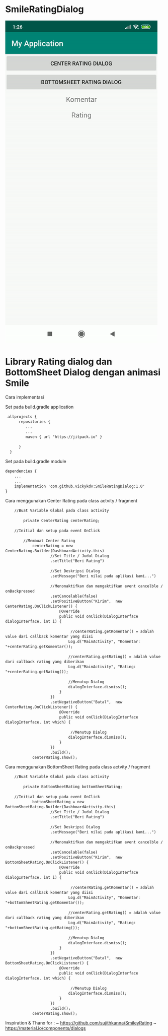 # SmileRatingDialog
![alt text](https://raw.githubusercontent.com/vickyKDV/SmileRatingDialog/master/RatingDialog.gif)

# Library Rating dialog dan BottomSheet Dialog dengan animasi Smile

Cara implementasi
   
   
   Set pada build.gradle application
   
     allprojects {
          repositories {
             ...
             ...
             maven { url "https://jitpack.io" }

          }
      }
    
   Set pada build.gradle module
    
    dependencies {
        ...
        ...
        implementation 'com.github.vickykdv:SmileRatingDialog:1.0'
    }



   Cara menggunakan Center Rating pada class actvity / fragment
        
        //Buat Variable Global pada class activity
       
            private CenterRating centerRating;
        
        //Initial dan setup pada event OnClick
            
            //Membuat Center Rating
                centerRating = new CenterRating.Builder(DashboardActivity.this)
                        //Set Title / Judul Dialog
                        .setTitle("Beri Rating")
                        
                        //Set Deskripsi Dialog
                        .setMessage("Beri nilai pada aplikasi kami...")
                        
                        //Menonaktifkan dan mengaktifkan event cancelble / onBackpressed
                        .setCancelable(false)
                        .setPositiveButton("Kirim",  new CenterRating.OnClickListener() {
                            @Override
                            public void onClick(DialogInterface dialogInterface, int i) {
                            
                                 //centerRating.getKomentar() = adalah value dari callback komentar yang diisi
                                Log.d("MainActivity", "Komentar: "+centerRating.getKomentar());
                                
                                //centerRating.getRating() = adalah value dari callback rating yang diberikan
                                Log.d("MainActivity", "Rating: "+centerRating.getRating());
                                
                                //Menutup Dialog
                                dialogInterface.dismiss();
                            }
                        })
                        .setNegativeButton("Batal",  new CenterRating.OnClickListener() {
                            @Override
                            public void onClick(DialogInterface dialogInterface, int which) {
                            
                                 //Menutup Dialog
                                dialogInterface.dismiss();
                            }
                        })
                        .build();
                centerRating.show();
                
 Cara menggunakan BottomSheet Rating pada class actvity / fragment
        
        //Buat Variable Global pada class activity
       
            private BottomSheetRating bottomSheetRating;
        
        //Initial dan setup pada event OnClick
                bottomSheetRating = new BottomSheetRating.Builder(DashboardActivity.this)
                        //Set Title / Judul Dialog
                        .setTitle("Beri Rating")
                        
                        //Set Deskripsi Dialog
                        .setMessage("Beri nilai pada aplikasi kami...")
                        
                        //Menonaktifkan dan mengaktifkan event cancelble / onBackpressed
                        .setCancelable(false)
                        .setPositiveButton("Kirim",  new BottomSheetRating.OnClickListener() {
                            @Override
                            public void onClick(DialogInterface dialogInterface, int i) {
                            
                                 //centerRating.getKomentar() = adalah value dari callback komentar yang diisi
                                Log.d("MainActivity", "Komentar: "+bottomSheetRating.getKomentar());
                                
                                //centerRating.getRating() = adalah value dari callback rating yang diberikan
                                Log.d("MainActivity", "Rating: "+bottomSheetRating.getRating());
                                
                                //Menutup Dialog
                                dialogInterface.dismiss();
                            }
                        })
                        .setNegativeButton("Batal",  new BottomSheetRating.OnClickListener() {
                            @Override
                            public void onClick(DialogInterface dialogInterface, int which) {
                            
                                 //Menutup Dialog
                                dialogInterface.dismiss();
                            }
                        })
                        .build();
                centerRating.show();
                
        
Inspiration & Thanx for :
~ https://github.com/sujithkanna/SmileyRating
~ https://material.io/components/dialogs

